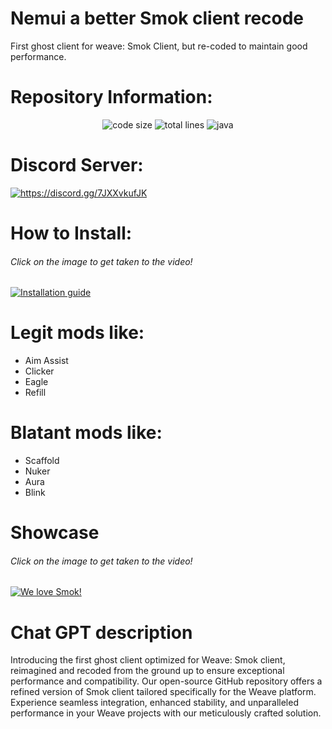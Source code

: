 # Nemui a better Smok client recode
First ghost client for weave: Smok Client, but re-coded to maintain good performance.

# Repository Information:
<p align="center">
  <img src="https://img.shields.io/github/languages/code-size/SleepyFish-YT/Nemui.svg" alt="code size"/>
  <img src="https://tokei.rs/b1/github/SleepyFish-YT/Nemui?moduleCategory=code" alt="total lines"/>
  <img src="https://img.shields.io/github/languages/top/SleepyFish-YT/Nemui" alt="java"/>
</p>

# Discord Server:
<a href="https://discord.gg/7JXXvkufJK"><img src="https://invidget.switchblade.xyz/7JXXvkufJK" alt="https://discord.gg/7JXXvkufJK"/></a>

# How to Install:
###### Click on the image to get taken to the video!
[![Installation guide](http://img.youtube.com/vi/dvzhBm5qFbA/0.jpg)](https://www.youtube.com/watch?v=dvzhBm5qFbA "HOW TO INSTALL SMOK CLIENT (REAL)")

# Legit mods like:
- Aim Assist
- Clicker
- Eagle
- Refill

# Blatant mods like:
- Scaffold
- Nuker
- Aura
- Blink

# Showcase
###### Click on the image to get taken to the video!
[![We love Smok!](http://img.youtube.com/vi/7ZDMQ2RRi-Y/0.jpg)](https://www.youtube.com/watch?v=7ZDMQ2RRi-Y&t=136s "Smok Preview")

# Chat GPT description
Introducing the first ghost client optimized for Weave: Smok client, reimagined and recoded from the ground up to ensure exceptional performance and compatibility. Our open-source GitHub repository offers a refined version of Smok client tailored specifically for the Weave platform. Experience seamless integration, enhanced stability, and unparalleled performance in your Weave projects with our meticulously crafted solution.
